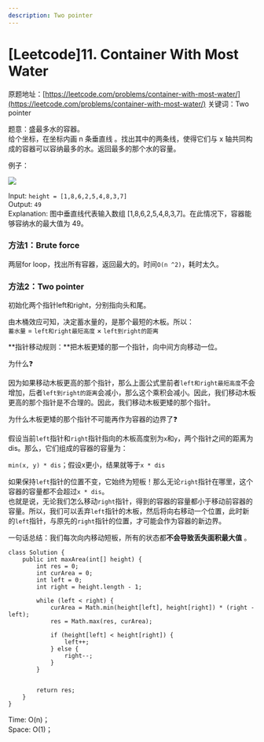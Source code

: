 ```yaml
---
description: Two pointer
---
```


# \[Leetcode]11. Container With Most Water

原题地址：[https://leetcode.com/problems/container-with-most-water/](https://leetcode.com/problems/container-with-most-water/) 关键词：Two pointer

题意：盛最多水的容器。\
给个坐标，在坐标内画 n 条垂直线 。找出其中的两条线，使得它们与 x 轴共同构成的容器可以容纳最多的水。返回最多的那个水的容量。

例子：

![](../.gitbook/assets/question\_11.jpg)

Input: `height = [1,8,6,2,5,4,8,3,7] `\
Output: `49` \
Explanation: 图中垂直线代表输入数组 \[1,8,6,2,5,4,8,3,7]。在此情况下，容器能够容纳水的最大值为 49。



### 方法1：Brute force

两层for loop，找出所有容器，返回最大的。时间`O(n ^2)`，耗时太久。



### 方法2：Two pointer

初始化两个指针left和right，分别指向头和尾。

由木桶效应可知，决定蓄水量的，是那个最短的木板。所以：\
`蓄水量` = `left和right最短高度` × `left到right的距离`

**指针移动规则：**把木板更矮的那一个指针，向中间方向移动一位。

为什么❓

因为如果移动木板更高的那个指针，那么上面公式里前者`left和right最短高度`不会增加，后者`left到right的距离`会减小，那么这个乘积会减小。因此，我们移动木板更高的那个指针是不合理的。因此，我们移动木板更矮的那个指针。



为什么木板更矮的那个指针不可能再作为容器的边界了❓

假设当前`left`指针和`right`指针指向的木板高度别为`x`和`y`，两个指针之间的距离为dis。那么，它们组成的容器的容量为：

`min(x, y) * dis`；假设x更小，结果就等于`x * dis`

如果保持`left`指针的位置不变，它始终为短板！那么无论`right`指针在哪里，这个容器的容量都不会超过`x * dis`。\
也就是说，无论我们怎么移动`right`指针，得到的容器的容量都小于移动前容器的容量。所以，我们可以丢弃`left`指针的木板，然后将向右移动一个位置，此时新的`left`指针，与原先的`right`指针的位置，才可能会作为容器的新边界。

一句话总结：我们每次向内移动短板，所有的状态都**不会导致丢失面积最大值** 。

```
class Solution {
    public int maxArea(int[] height) {
        int res = 0;
        int curArea = 0;
        int left = 0;
        int right = height.length - 1;
        
        while (left < right) {
            curArea = Math.min(height[left], height[right]) * (right - left);
            res = Math.max(res, curArea);
            
            if (height[left] < height[right]) {
                left++;
            } else {
                right--;
            }
        }
        
        
        return res;
    }
}
```

Time: O(n)；\
Space: O(1)；





